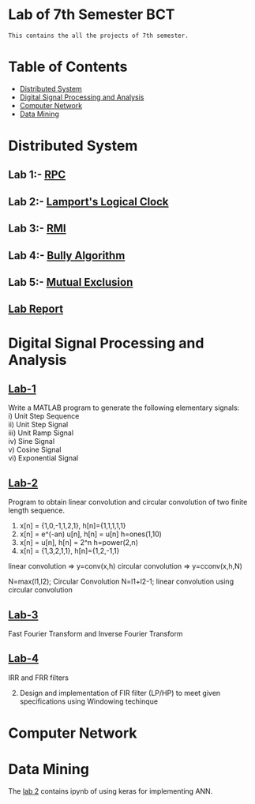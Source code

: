 # Lab of 7th Semester BCT

    This contains the all the projects of 7th semester.

# Table of Contents

- [Distributed System](#distributed-system)
- [Digital Signal Processing and Analysis](#digital-signal-processing-and-analysis)
- [Computer Network](#computer-network)
- [Data Mining](#data-mining)

# Distributed System

## Lab 1:- [RPC](./Distributed-System/RPC/src)

## Lab 2:- [Lamport's Logical Clock](./Distributed-System/lamport.c)

## Lab 3:- [RMI](./Distributed-System/RMI/src)

## Lab 4:- [Bully Algorithm](./Distributed-System/bullyAlg/src)

## Lab 5:- [Mutual Exclusion](./Distributed-System/mutualExec.py)

## [Lab Report](./Distributed-System/lab12345_Raj_32.pdf)

# Digital Signal Processing and Analysis

## [Lab-1](./DSAP/Lab1)

Write a MATLAB program to generate the following elementary signals: <br />
i) Unit Step Sequence <br />
ii) Unit Step Signal <br />
iii) Unit Ramp Signal <br />
iv) Sine Signal <br />
v) Cosine Signal <br />
vi) Exponential Signal <br />

## [Lab-2](./DSAP/Lab2)

Program to obtain linear convolution and circular convolution of two finite length sequence.

1. x[n] = {1,0,-1,1,2,1}, h[n]={1,1,1,1,1}
2. x[n] = e^(-an) u[n], h[n] = u[n] h=ones(1,10)
3. x[n] = u[n], h[n] = 2^n h=power(2,n)
4. x[n] = {1,3,2,1,1}, h[n]={1,2,-1,1}

linear convolution => y=conv(x,h)
circular convolution => y=cconv(x,h,N)

N=max(l1,l2); Circular Convolution
N=l1+l2-1; linear convolution using circular convolution

## [Lab-3](./DSAP/Lab3)

Fast Fourier Transform and Inverse Fourier Transform

## [Lab-4](./DSAP/Lab4)

IRR and FRR filters

2) Design and implementation of FIR filter (LP/HP) to meet given specifications using Windowing techinque

# Computer Network

# Data Mining

The [lab 2](./Data-Mining) contains ipynb of using keras for implementing ANN.
